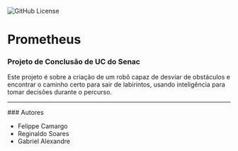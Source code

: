 ![GitHub License](https://img.shields.io/github/license/SwiftOneLy/Prometheus?style=for-the-badge)


# Prometheus

<h3>Projeto de Conclusão de UC do Senac</h3>
    <P>Este projeto é sobre a criação de um robô capaz de desviar de obstáculos e encontrar o caminho certo para sair de labirintos, usando inteligência para tomar decisões durante o percurso.</P>
 <hr>
 ### Autores
 <ul>
  <li>Felippe Camargo</li>
  <li>Reginaldo Soares</li>
   <li>Gabriel Alexandre</li>
 </ul>
